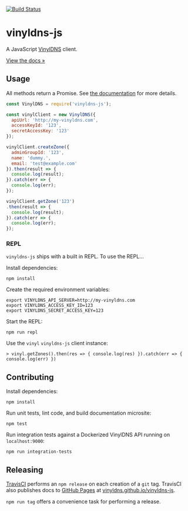 [![Build Status](https://travis-ci.org/vinyldns/vinyldns-js.svg?branch=master)](https://travis-ci.org/vinyldns/vinyldns-js)

# vinyldns-js

A JavaScript [VinylDNS](https://vinyldns.io) client.

[View the docs &raquo;](http://vinyldns.github.io/vinyldns-js)

## Usage

All methods return a Promise. See [the documentation](http://vinyldns.github.io/vinyldns-js) for more details.

```javascript
const VinylDNS = require('vinyldns-js');

const vinylClient = new VinylDNS({
  apiUrl: 'http://my-vinyldns.com',
  accessKeyId: '123',
  secretAccessKey: '123'
});

vinylClient.createZone({
  adminGroupId: '123',
  name: 'dummy.',
  email: 'test@example.com'
}).then(result => {
  console.log(result);
}).catch(err => {
  console.log(err);
});

vinylClient.getZone('123')
.then(result => {
  console.log(result);
}).catch(err => {
  console.log(err);
});
```

### REPL

`vinyldns-js` ships with a built in REPL. To use the REPL...

Install dependencies:

```
npm install
```

Create the required environment variables:

```
export VINYLDNS_API_SERVER=http://my-vinyldns.com
export VINYLDNS_ACCESS_KEY_ID=123
export VINYLDNS_SECRET_ACCESS_KEY=123
```

Start the REPL:

```
npm run repl
```

Use the `vinyl` `vinyldns-js` client instance:

```
> vinyl.getZones().then(res => { console.log(res) }).catch(err => { console.log(err) })
```

## Contributing

Install dependencies:

```
npm install
```

Run unit tests, lint code, and build documentation microsite:

```
npm test
```

Run integration tests against a Dockerized VinylDNS API running on `localhost:9000`:

```
npm run integration-tests
```

## Releasing

[TravisCI](https://travis-ci.org/vinyldns/vinyldns-js) performs an `npm release` on each creation of a `git` tag. TravisCI also publishes docs to [GitHub Pages](https://docs.travis-ci.com/user/deployment/pages/) at [vinyldns.github.io/vinyldns-js](https://vinyldns.github.io/vinyldns-js).

`npm run tag` offers a convenience task for performing a release.
